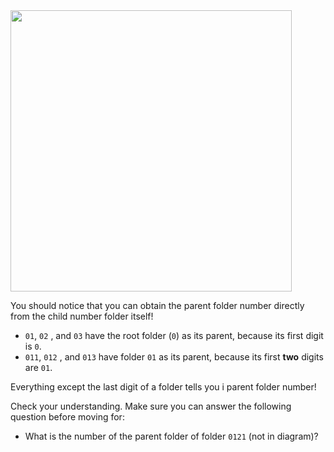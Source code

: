 <img src = "https://i.imgur.com/d96KQDv.jpg" width = "450px"/>

You should notice that you can obtain the parent folder number directly from the child number folder itself!

*  `01`, `02` , and `03` have the root folder (`0`) as its parent, because its first digit is `0`.
* `011`, `012` , and `013` have folder `01` as its parent, because its first **two** digits are `01`.

Everything except the last digit of a folder tells you i parent folder number!

Check your understanding. Make sure you can answer the following question before moving for:

* What is the number of the parent folder of folder `0121` (not in diagram)?